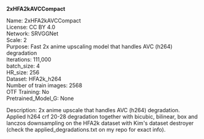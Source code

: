 **2xHFA2kAVCCompact**

Name: 2xHFA2kAVCCompact  
License: CC BY 4.0  
Network: SRVGGNet  
Scale: 2  
Purpose: Fast 2x anime upscaling model that handles AVC (h264) degradation   
Iterations: 111,000  
batch_size: 4  
HR_size: 256  
Dataset: HFA2k_h264  
Number of train images: 2568  
OTF Training: No  
Pretrained_Model_G: None  

Description: 2x anime upscale that handles AVC (h264) degradation. Applied h264 crf 20-28 degradation together with bicubic, bilinear, box and lanczos downsampling on the HFA2k dataset with Kim's dataset destroyer (check the applied_degradations.txt on my repo for exact info).  
